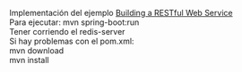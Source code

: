 Implementación del ejemplo [Building a RESTful Web Service](https://spring.io/guides/gs/rest-service/)  
Para ejecutar: mvn spring-boot:run  
Tener corriendo el redis-server  
Si hay problemas con el pom.xml:  
mvn download  
mvn install
